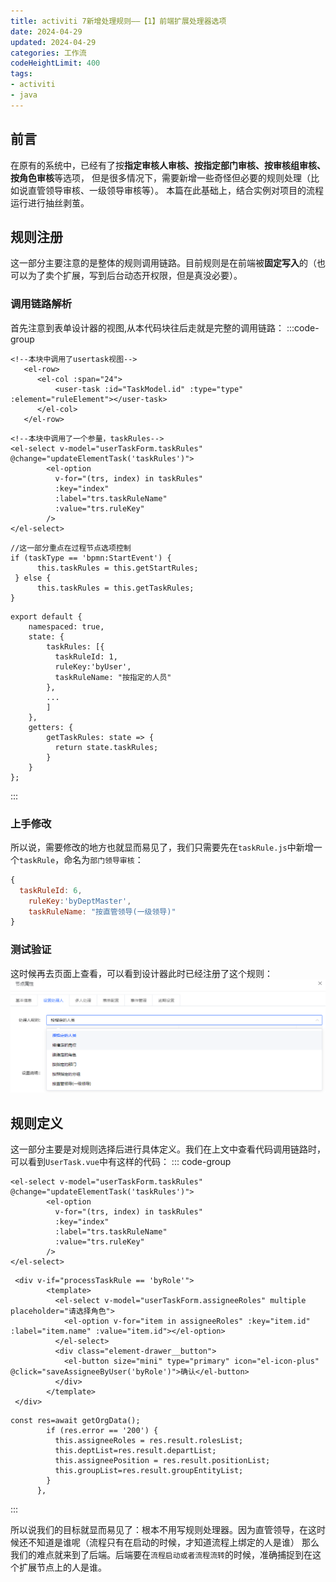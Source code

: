 ```yaml
---
title: activiti 7新增处理规则——【1】前端扩展处理器选项
date: 2024-04-29
updated: 2024-04-29
categories: 工作流
codeHeightLimit: 400
tags:
- activiti
- java
---
```

## 前言
在原有的系统中，已经有了按**指定审核人审核、按指定部门审核、按审核组审核、按角色审核**等选项，
但是很多情况下，需要新增一些奇怪但必要的规则处理（比如说直管领导审核、一级领导审核等）。
本篇在此基础上，结合实例对项目的流程运行进行抽丝剥茧。

## 规则注册
这一部分主要注意的是整体的规则调用链路。目前规则是在前端被**固定写入**的（也可以为了卖个扩展，写到后台动态开权限，但是真没必要）。
### 调用链路解析
首先注意到表单设计器的视图,从本代码块往后走就是完整的调用链路：
:::code-group
```vue[UserTaskProperties.vue]
<!--本块中调用了usertask视图-->
   <el-row>
      <el-col :span="24">
          <user-task :id="TaskModel.id" :type="type" :element="ruleElement"></user-task>
      </el-col>
   </el-row>
```
```vue[UserTask.vue]
<!--本块中调用了一个参量，taskRules-->
<el-select v-model="userTaskForm.taskRules" @change="updateElementTask('taskRules')">
        <el-option
          v-for="(trs, index) in taskRules"
          :key="index"
          :label="trs.taskRuleName"
          :value="trs.ruleKey"
        />
</el-select>
```
```js[还是UserTask.vue]
//这一部分重点在过程节点选项控制
if (taskType == 'bpmn:StartEvent') {
      this.taskRules = this.getStartRules;
 } else {
      this.taskRules = this.getTaskRules;
}
```
```js[taskRule.js]
export default {
    namespaced: true,
    state: {
        taskRules: [{
          taskRuleId: 1,
          ruleKey:'byUser',
          taskRuleName: "按指定的人员"
        },
        ...
        ]
    },
    getters: {
        getTaskRules: state => {
          return state.taskRules;
        }
    }
};
```
:::
### 上手修改
所以说，需要修改的地方也就显而易见了，我们只需要先在`taskRule.js`中新增一个`taskRule`，命名为`部门领导审核`：
```js
{
  taskRuleId: 6,
    ruleKey:'byDeptMaster',
    taskRuleName: "按直管领导(一级领导)"
}
```
### 测试验证
这时候再去页面上查看，可以看到设计器此时已经注册了这个规则：
![规则配置生效.png](./auditRules/规则配置生效.png)
## 规则定义
这一部分主要是对规则选择后进行具体定义。我们在上文中查看代码调用链路时，可以看到`UserTask.vue`中有这样的代码：
::: code-group
```vue[规则选择器]
<el-select v-model="userTaskForm.taskRules" @change="updateElementTask('taskRules')">
        <el-option
          v-for="(trs, index) in taskRules"
          :key="index"
          :label="trs.taskRuleName"
          :value="trs.ruleKey"
        />
</el-select>
```
```vue[处理器]
 <div v-if="processTaskRule == 'byRole'">
        <template>
          <el-select v-model="userTaskForm.assigneeRoles" multiple placeholder="请选择角色">
            <el-option v-for="item in assigneeRoles" :key="item.id" :label="item.name" :value="item.id"></el-option>
          </el-select>
          <div class="element-drawer__button">
            <el-button size="mini" type="primary" icon="el-icon-plus" @click="saveAssigneeByUser('byRole')">确认</el-button>
          </div>
        </template>
 </div>
```
```js[接口请求]
const res=await getOrgData();
        if (res.error == '200') {
          this.assigneeRoles = res.result.rolesList;
          this.deptList=res.result.departList;
          this.assigneePosition = res.result.positionList;
          this.groupList=res.result.groupEntityList;
        }
      },
```
:::

所以说我们的目标就显而易见了：根本不用写规则处理器。因为直管领导，在这时候还不知道是谁呢（流程只有在启动的时候，才知道流程上绑定的人是谁）
那么我们的难点就来到了后端。后端要在`流程启动或者流程流转`的时候，准确捕捉到在这个扩展节点上的人是谁。
